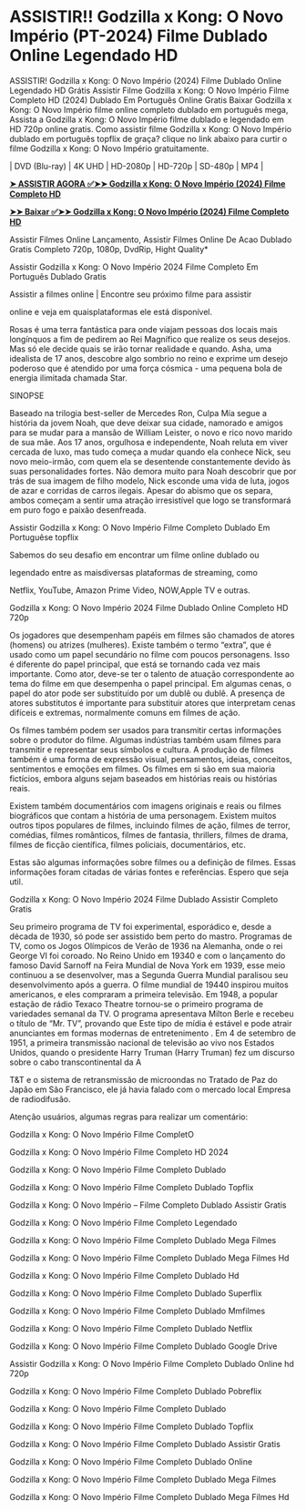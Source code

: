 <h1>ASSISTIR!! Godzilla x Kong: O Novo Império (PT-2024) Filme Dublado Online Legendado HD</h1>
ASSISTIR! Godzilla x Kong: O Novo Império (2024) Filme Dublado Online Legendado HD Grátis Assistir Filme Godzilla x Kong: O Novo Império Filme Completo HD (2024) Dublado Em Português Online Gratis Baixar Godzilla x Kong: O Novo Império filme online completo dublado em português mega, Assista a Godzilla x Kong: O Novo Império filme dublado e legendado em HD 720p online gratis. Como assistir filme Godzilla x Kong: O Novo Império dublado em português topflix de graça? clique no link abaixo para curtir o filme Godzilla x Kong: O Novo Império gratuitamente.

| DVD (Blu-ray) | 4K UHD | HD-2080p | HD-720p | SD-480p | MP4 |


**[➤ ASSISTIR AGORA ✅➤➤ Godzilla x Kong: O Novo Império (2024) Filme Completo HD](https://t.co/C8ty29V9fd)**


**[➤➤ Baixar ✅➤➤ Godzilla x Kong: O Novo Império (2024) Filme Completo HD](https://t.co/C8ty29V9fd)**


Assistir Filmes Online Lançamento, Assistir Filmes Online De Acao Dublado Gratis Completo 720p, 1080p, DvdRip, Hight Quality*

Assistir Godzilla x Kong: O Novo Império 2024 Filme Completo Em Português Dublado Gratis

Assistir a filmes online | Encontre seu próximo filme para assistir

online e veja em quaisplataformas ele está disponível.

Rosas é uma terra fantástica para onde viajam pessoas dos locais mais longínquos a fim de pedirem ao Rei Magnífico que realize os seus desejos. Mas só ele decide quais se irão tornar realidade e quando. Asha, uma idealista de 17 anos, descobre algo sombrio no reino e exprime um desejo poderoso que é atendido por uma força cósmica - uma pequena bola de energia ilimitada chamada Star.

SINOPSE

Baseado na trilogia best-seller de Mercedes Ron, Culpa Mía segue a história da jovem Noah, que deve deixar sua cidade, namorado e amigos para se mudar para a mansão de William Leister, o novo e rico novo marido de sua mãe. Aos 17 anos, orgulhosa e independente, Noah reluta em viver cercada de luxo, mas tudo começa a mudar quando ela conhece Nick, seu novo meio-irmão, com quem ela se desentende constantemente devido às suas personalidades fortes. Não demora muito para Noah descobrir que por trás de sua imagem de filho modelo, Nick esconde uma vida de luta, jogos de azar e corridas de carros ilegais. Apesar do abismo que os separa, ambos começam a sentir uma atração irresistível que logo se transformará em puro fogo e paixão desenfreada.

Assistir Godzilla x Kong: O Novo Império Filme Completo Dublado Em Portuguêse topflix

Sabemos do seu desafio em encontrar um filme online dublado ou

legendado entre as maisdiversas plataformas de streaming, como

Netflix, YouTube, Amazon Prime Video, NOW,Apple TV e outras.

Godzilla x Kong: O Novo Império 2024 Filme Dublado Online Completo HD 720p

Os jogadores que desempenham papéis em filmes são chamados de atores (homens) ou atrizes (mulheres). Existe também o termo “extra”, que é usado como um papel secundário no filme com poucos personagens. Isso é diferente do papel principal, que está se tornando cada vez mais importante. Como ator, deve-se ter o talento de atuação correspondente ao tema do filme em que desempenha o papel principal. Em algumas cenas, o papel do ator pode ser substituído por um dublê ou dublê. A presença de atores substitutos é importante para substituir atores que interpretam cenas difíceis e extremas, normalmente comuns em filmes de ação.

Os filmes também podem ser usados para transmitir certas informações sobre o produtor do filme. Algumas indústrias também usam filmes para transmitir e representar seus símbolos e cultura. A produção de filmes também é uma forma de expressão visual, pensamentos, ideias, conceitos, sentimentos e emoções em filmes. Os filmes em si são em sua maioria fictícios, embora alguns sejam baseados em histórias reais ou histórias reais.

Existem também documentários com imagens originais e reais ou filmes biográficos que contam a história de uma personagem. Existem muitos outros tipos populares de filmes, incluindo filmes de ação, filmes de terror, comédias, filmes românticos, filmes de fantasia, thrillers, filmes de drama, filmes de ficção científica, filmes policiais, documentários, etc.

Estas são algumas informações sobre filmes ou a definição de filmes. Essas informações foram citadas de várias fontes e referências. Espero que seja util.

Godzilla x Kong: O Novo Império 2024 Filme Dublado Assistir Completo Gratis

Seu primeiro programa de TV foi experimental, esporádico e, desde a década de 1930, só pode ser assistido bem perto do mastro. Programas de TV, como os Jogos Olímpicos de Verão de 1936 na Alemanha, onde o rei George VI foi coroado. No Reino Unido em 19340 e com o lançamento do famoso David Sarnoff na Feira Mundial de Nova York em 1939, esse meio continuou a se desenvolver, mas a Segunda Guerra Mundial paralisou seu desenvolvimento após a guerra. O filme mundial de 19440 inspirou muitos americanos, e eles compraram a primeira televisão. Em 1948, a popular estação de rádio Texaco Theatre tornou-se o primeiro programa de variedades semanal da TV. O programa apresentava Milton Berle e recebeu o título de “Mr. TV”, provando que Este tipo de mídia é estável e pode atrair anunciantes em formas modernas de entretenimento . Em 4 de setembro de 1951, a primeira transmissão nacional de televisão ao vivo nos Estados Unidos, quando o presidente Harry Truman (Harry Truman) fez um discurso sobre o cabo transcontinental da A

T&T e o sistema de retransmissão de microondas no Tratado de Paz do Japão em São Francisco, ele já havia falado com o mercado local Empresa de radiodifusão.

Atenção usuários, algumas regras para realizar um comentário:


Godzilla x Kong: O Novo Império Filme CompletO

Godzilla x Kong: O Novo Império Filme Completo HD 2024

Godzilla x Kong: O Novo Império Filme Completo Dublado

Godzilla x Kong: O Novo Império Filme Completo Dublado Topflix

Godzilla x Kong: O Novo Império – Filme Completo Dublado Assistir Gratis

Godzilla x Kong: O Novo Império Filme Completo Legendado

Godzilla x Kong: O Novo Império Filme Completo Dublado Mega Filmes

Godzilla x Kong: O Novo Império Filme Completo Dublado Mega Filmes Hd

Godzilla x Kong: O Novo Império Filme Completo Dublado Hd

Godzilla x Kong: O Novo Império Filme Completo Dublado Superflix

Godzilla x Kong: O Novo Império Filme Completo Dublado Mmfilmes

Godzilla x Kong: O Novo Império Filme Completo Dublado Netflix

Godzilla x Kong: O Novo Império Filme Completo Dublado Google Drive

Assistir Godzilla x Kong: O Novo Império Filme Completo Dublado Online hd 720p

Godzilla x Kong: O Novo Império Filme Completo Dublado Pobreflix

Godzilla x Kong: O Novo Império Filme Completo Dublado

Godzilla x Kong: O Novo Império Filme Completo Dublado Topflix

Godzilla x Kong: O Novo Império Filme Completo Dublado Assistir Gratis

Godzilla x Kong: O Novo Império Filme Completo Dublado Online

Godzilla x Kong: O Novo Império Filme Completo Dublado Mega Filmes

Godzilla x Kong: O Novo Império Filme Completo Dublado Mega Filmes Hd
